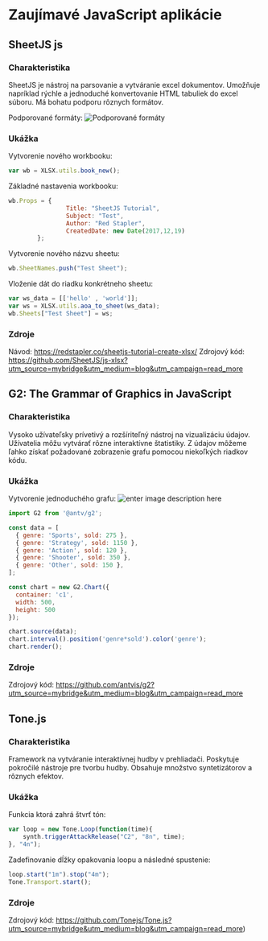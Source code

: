 
# Zaujímavé JavaScript aplikácie
## SheetJS js

### Charakteristika
SheetJS je nástroj na parsovanie a vytváranie excel dokumentov. Umožňuje napríklad rýchle a jednoduché konvertovanie HTML tabuliek do excel súboru. Má bohatu podporu rôznych formátov.

Podporované formáty:
![Podporované formáty
](https://github.com/SheetJS/js-xlsx/raw/master/formats.png)

### Ukážka
Vytvorenie nového workbooku: 
```javascript
var wb = XLSX.utils.book_new();
```

Základné nastavenia workbooku:
```javascript
wb.Props = {
                Title: "SheetJS Tutorial",
                Subject: "Test",
                Author: "Red Stapler",
                CreatedDate: new Date(2017,12,19)
        };
``` 
Vytvorenie nového názvu sheetu:
```javascript
wb.SheetNames.push("Test Sheet");
```

Vloženie dát do riadku konkrétneho sheetu:
```javascript
var ws_data = [['hello' , 'world']];
var ws = XLSX.utils.aoa_to_sheet(ws_data);
wb.Sheets["Test Sheet"] = ws;
```

### Zdroje
Návod:
https://redstapler.co/sheetjs-tutorial-create-xlsx/
Zdrojový kód:
https://github.com/SheetJS/js-xlsx?utm_source=mybridge&utm_medium=blog&utm_campaign=read_more



## G2: The Grammar of Graphics in JavaScript

### Charakteristika
Vysoko užívateľsky prívetivý a rozšíriteľný nástroj na vizualizáciu údajov. Užívatelia môžu vytvárať rôzne interaktívne štatistiky. Z údajov môžeme ľahko získať požadované zobrazenie grafu pomocou niekoľkých riadkov kódu.

### Ukážka
Vytvorenie jednoduchého grafu:
![enter image description here](https://camo.githubusercontent.com/c9b086e9e347f37d499bc0946ea1c19ae3d13497/68747470733a2f2f67772e616c697061796f626a656374732e636f6d2f7a6f732f726d73706f7274616c2f61487656674669426e477a7a4b43456a6456744c2e706e67)

```javascript
import G2 from '@antv/g2';

const data = [
  { genre: 'Sports', sold: 275 },
  { genre: 'Strategy', sold: 1150 },
  { genre: 'Action', sold: 120 },
  { genre: 'Shooter', sold: 350 },
  { genre: 'Other', sold: 150 },
];

const chart = new G2.Chart({
  container: 'c1',
  width: 500,
  height: 500
});

chart.source(data);
chart.interval().position('genre*sold').color('genre');
chart.render();
```

### Zdroje
Zdrojový kód:
https://github.com/antvis/g2?utm_source=mybridge&utm_medium=blog&utm_campaign=read_more

## Tone.js

### Charakteristika
Framework na vytváranie interaktívnej hudby v prehliadači. Poskytuje pokročilé nástroje pre tvorbu hudby. Obsahuje množstvo syntetizátorov a rôznych efektov. 

### Ukážka
Funkcia ktorá zahrá štvrť tón:
```javascript
var loop = new Tone.Loop(function(time){
	synth.triggerAttackRelease("C2", "8n", time);
}, "4n");
```
Zadefinovanie dĺžky opakovania loopu a následné spustenie:
```javascript
loop.start("1m").stop("4m");
Tone.Transport.start();
```

### Zdroje
Zdrojový kód:
https://github.com/Tonejs/Tone.js?utm_source=mybridge&utm_medium=blog&utm_campaign=read_more)

    
    
